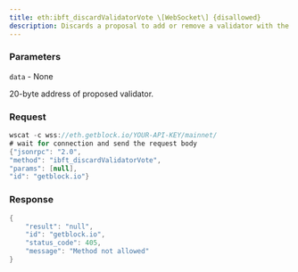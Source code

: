```yaml
---
title: eth:ibft_discardValidatorVote \[WebSocket\] {disallowed}
description: Discards a proposal to add or remove a validator with the specifiedaddress.
---
```


### Parameters


`data` - None

20-byte address of proposed validator.

### Request

``` java
wscat -c wss://eth.getblock.io/YOUR-API-KEY/mainnet/ 
# wait for connection and send the request body 
{"jsonrpc": "2.0",
"method": "ibft_discardValidatorVote",
"params": [null],
"id": "getblock.io"}
```

###  Response

``` java
{
    "result": "null",
    "id": "getblock.io",
    "status_code": 405,
    "message": "Method not allowed"
}
```

